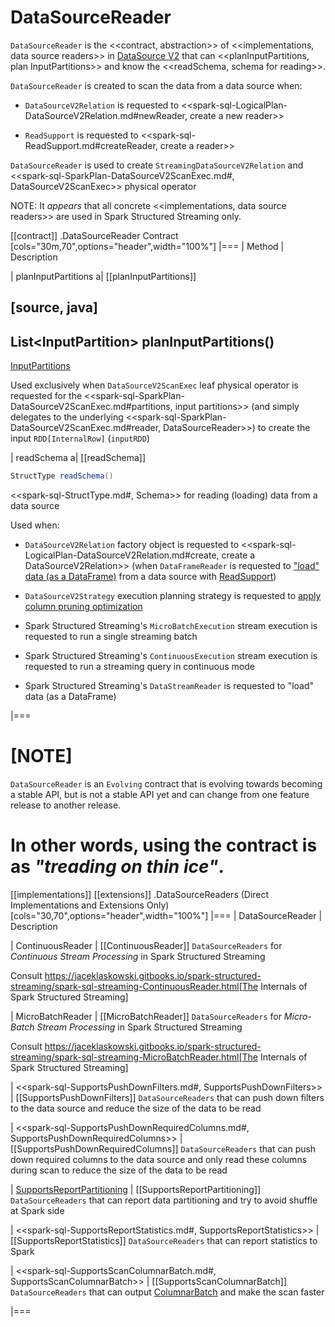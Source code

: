 # DataSourceReader

`DataSourceReader` is the <<contract, abstraction>> of <<implementations, data source readers>> in [DataSource V2](new-and-noteworthy/datasource-v2.md) that can <<planInputPartitions, plan InputPartitions>> and know the <<readSchema, schema for reading>>.

`DataSourceReader` is created to scan the data from a data source when:

* `DataSourceV2Relation` is requested to <<spark-sql-LogicalPlan-DataSourceV2Relation.md#newReader, create a new reader>>

* `ReadSupport` is requested to <<spark-sql-ReadSupport.md#createReader, create a reader>>

`DataSourceReader` is used to create `StreamingDataSourceV2Relation` and <<spark-sql-SparkPlan-DataSourceV2ScanExec.md#, DataSourceV2ScanExec>> physical operator

NOTE: It _appears_ that all concrete <<implementations, data source readers>> are used in Spark Structured Streaming only.

[[contract]]
.DataSourceReader Contract
[cols="30m,70",options="header",width="100%"]
|===
| Method
| Description

| planInputPartitions
a| [[planInputPartitions]]

[source, java]
----
List<InputPartition<InternalRow>> planInputPartitions()
----

[InputPartitions](connector/InputPartition.md)

Used exclusively when `DataSourceV2ScanExec` leaf physical operator is requested for the <<spark-sql-SparkPlan-DataSourceV2ScanExec.md#partitions, input partitions>> (and simply delegates to the underlying <<spark-sql-SparkPlan-DataSourceV2ScanExec.md#reader, DataSourceReader>>) to create the input `RDD[InternalRow]` (`inputRDD`)

| readSchema
a| [[readSchema]]

```java
StructType readSchema()
```

<<spark-sql-StructType.md#, Schema>> for reading (loading) data from a data source

Used when:

* `DataSourceV2Relation` factory object is requested to <<spark-sql-LogicalPlan-DataSourceV2Relation.md#create, create a DataSourceV2Relation>> (when `DataFrameReader` is requested to ["load" data (as a DataFrame)](DataFrameReader.md#load) from a data source with [ReadSupport](spark-sql-ReadSupport.md))

* `DataSourceV2Strategy` execution planning strategy is requested to [apply column pruning optimization](execution-planning-strategies/DataSourceV2Strategy.md#pruneColumns)

* Spark Structured Streaming's `MicroBatchExecution` stream execution is requested to run a single streaming batch

* Spark Structured Streaming's `ContinuousExecution` stream execution is requested to run a streaming query in continuous mode

* Spark Structured Streaming's `DataStreamReader` is requested to "load" data (as a DataFrame)

|===

[NOTE]
====
`DataSourceReader` is an `Evolving` contract that is evolving towards becoming a stable API, but is not a stable API yet and can change from one feature release to another release.

In other words, using the contract is as _"treading on thin ice"_.
====

[[implementations]]
[[extensions]]
.DataSourceReaders (Direct Implementations and Extensions Only)
[cols="30,70",options="header",width="100%"]
|===
| DataSourceReader
| Description

| ContinuousReader
| [[ContinuousReader]] `DataSourceReaders` for *Continuous Stream Processing* in Spark Structured Streaming

Consult https://jaceklaskowski.gitbooks.io/spark-structured-streaming/spark-sql-streaming-ContinuousReader.html[The Internals of Spark Structured Streaming]

| MicroBatchReader
| [[MicroBatchReader]] `DataSourceReaders` for *Micro-Batch Stream Processing* in Spark Structured Streaming

Consult https://jaceklaskowski.gitbooks.io/spark-structured-streaming/spark-sql-streaming-MicroBatchReader.html[The Internals of Spark Structured Streaming]

| <<spark-sql-SupportsPushDownFilters.md#, SupportsPushDownFilters>>
| [[SupportsPushDownFilters]] `DataSourceReaders` that can push down filters to the data source and reduce the size of the data to be read

| <<spark-sql-SupportsPushDownRequiredColumns.md#, SupportsPushDownRequiredColumns>>
| [[SupportsPushDownRequiredColumns]] `DataSourceReaders` that can push down required columns to the data source and only read these columns during scan to reduce the size of the data to be read

| [SupportsReportPartitioning](spark-sql-SupportsReportPartitioning.md)
| [[SupportsReportPartitioning]] `DataSourceReaders` that can report data partitioning and try to avoid shuffle at Spark side

| <<spark-sql-SupportsReportStatistics.md#, SupportsReportStatistics>>
| [[SupportsReportStatistics]] `DataSourceReaders` that can report statistics to Spark

| <<spark-sql-SupportsScanColumnarBatch.md#, SupportsScanColumnarBatch>>
| [[SupportsScanColumnarBatch]] `DataSourceReaders` that can output [ColumnarBatch](ColumnarBatch.md) and make the scan faster

|===
